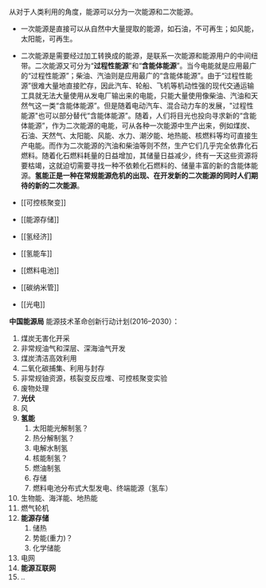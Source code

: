 从对于人类利用的角度，能源可以分为一次能源和二次能源。
- 一次能源是直接可以从自然中大量提取的能源，如石油，不可再生；如风能，太阳能，可再生。
- 二次能源是需要经过加工转换成的能源，是联系一次能源和能源用户的中间纽带。二次能源又可分为“**过程性能源**”和“**含能体能源**”。当今电能就是应用最广的“过程性能源”；柴油、汽油则是应用最广的“含能体能源”。由于“过程性能源”很难大量地直接贮存，因此汽车、轮船、飞机等机动性强的现代交通运输工具就无法大量使用从发电厂输出来的电能，只能大量使用像柴油、汽油和天然气这一类“含能体能源”。但是随着电动汽车、混合动力车的发展，"过程性能源"也可以部分替代“含能体能源”。随着，人们将目光也投向寻求新的“含能体能源”，作为二次能源的电能，可从各种一次能源中生产出来，例如煤炭、石油、天然气、太阳能、风能、水力、潮汐能、地热能、核燃料等均可直接生产电能。而作为二次能源的汽油和柴油等则不然，生产它们几乎完全依靠化石燃料。随着化石燃料耗量的日益增加，其储量日益减少，终有一天这些资源将要枯竭，这就迫切需要寻找一种不依赖化石燃料的、储量丰富的新的含能体能源。**氢能正是一种在常规能源危机的出现、在开发新的二次能源的同时人们期待的新的二次能源**。

- [[可控核聚变]]
- [[能源存储]]
- [[氢经济]]
- [[氢能车]]
- [[燃料电池]]
- [[碳纳米管]]
- [[光电]]

**中国能源局** 能源技术革命创新行动计划(2016–2030）：
1. 煤炭无害化开采
2. 非常规油气和深层、深海油气开发
3. 煤炭清洁高效利用
4. 二氧化碳捕集、利用与封存
5. 非常规铀资源，核裂变反应堆、可控核聚变实验
6. 废物处理
7. **光伏**
8. 风
9. **氢能**
	1. 太阳能光解制氢？
	2. 热分解制氢？
	3. 电解水制氢
	4. 核能制氢？
	5. 燃油制氢
	6. 存储
	7. 燃料电池分布式大型发电、终端能源（氢车）
10. 生物能、海洋能、地热能
11. 燃气轮机 
12. **能源存储**
	1. 储热
	2. 势能(重力)？
	3. 化学储能
13. 电网
14. **能源互联网**
15. ..

